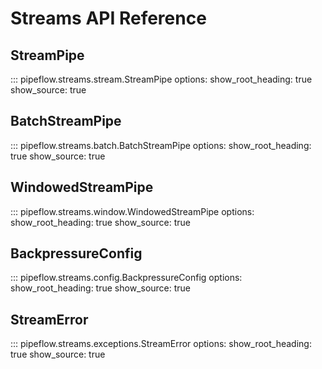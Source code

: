 # Streams API Reference

## StreamPipe

::: pipeflow.streams.stream.StreamPipe
    options:
      show_root_heading: true
      show_source: true

## BatchStreamPipe

::: pipeflow.streams.batch.BatchStreamPipe
    options:
      show_root_heading: true
      show_source: true

## WindowedStreamPipe

::: pipeflow.streams.window.WindowedStreamPipe
    options:
      show_root_heading: true
      show_source: true

## BackpressureConfig

::: pipeflow.streams.config.BackpressureConfig
    options:
      show_root_heading: true
      show_source: true

## StreamError

::: pipeflow.streams.exceptions.StreamError
    options:
      show_root_heading: true
      show_source: true
